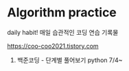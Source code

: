 # Algorithm practice
daily habit!
매일 습관적인 코딩 연습 기록물

https://coo-coo2021.tistory.com

1. 백준코딩 - 단계별 풀어보기 python 7/4~
